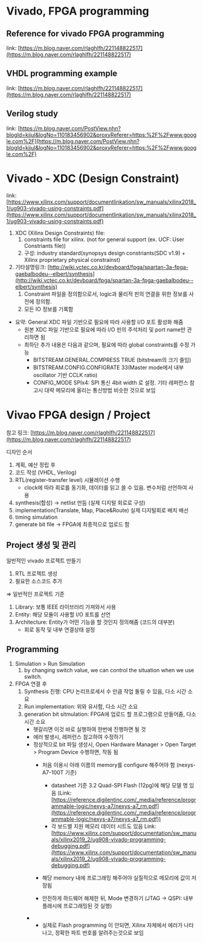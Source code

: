 # Vivado, FPGA programming

## Reference for vivado FPGA programming

link: [https://m.blog.naver.com/rlaghlfh/221148822517](https://m.blog.naver.com/rlaghlfh/221148822517)

## VHDL programming example

link: [https://m.blog.naver.com/rlaghlfh/221148822517](https://m.blog.naver.com/rlaghlfh/221148822517)

## Verilog study

link: [https://m.blog.naver.com/PostView.nhn?blogId=kijul&logNo=110183456902&proxyReferer=https:%2F%2Fwww.google.com%2F](https://m.blog.naver.com/PostView.nhn?blogId=kijul&logNo=110183456902&proxyReferer=https:%2F%2Fwww.google.com%2F)

# Vivado - XDC (Design Constraint)

link: [https://www.xilinx.com/support/documentlinkation/sw_manuals/xilinx2018_1/ug903-vivado-using-constraints.pdf](https://www.xilinx.com/support/documentlinkation/sw_manuals/xilinx2018_1/ug903-vivado-using-constraints.pdf)

1. XDC (Xilinx Design Constraints) file: 
    1. constraints file for xilinx. (not for general support (ex. UCF: User Constriants file))
    2. 구성: industry standard(synopsys design constriants(SDC v1.9) + Xilinx proprietary physical constrainst)
2. 기타설명링크: [http://wiki.vctec.co.kr/devboard/fpga/spartan-3a-fpga-gaebalbodeu--elbert/synthesis](http://wiki.vctec.co.kr/devboard/fpga/spartan-3a-fpga-gaebalbodeu--elbert/synthesis)
    1. Constraint 파일을 정의함으로서, logic과 물리적 핀의 연결을 위한 정보를 사전에 정의함.
    2. 모든 IO 정보를 기록함
- 요약: General XDC 파일 기반으로 필요에 따라 사용할 I/O 포트 활성화 해줌
    - 원본 XDC 파일 기반으로 필요에 따라 I/O 핀의 주석처리 및 port name만 관리하면 됨
    - 최하단 추가 내용은 다음과 같으며, 필요에 따라 global constraints를 수정 가능
        - BITSTREAM.GENERAL.COMPRESS TRUE (bitstream의 크기 줄임)
        - BITSTREAM.CONFIG.CONFIGRATE 33(Master mode에서 내부 oscillator 기반 CCLK ratio)
        - CONFIG_MODE SPIx4: SPI 통신 4bit width 로 설정. 기타 레퍼런스 참고시 대략 메모리에 올리는 통신방법 비슷한 것으로 보임

# Vivao FPGA design / Project

참고 링크: [https://m.blog.naver.com/rlaghlfh/221148822517](https://m.blog.naver.com/rlaghlfh/221148822517)

디자인 순서

1. 계획, 예산 정립 후
2. 코드 작성 (VHDL, Verilog)
3. RTL(register-transfer level) 시뮬레이션 수행
    - clock에 따라 회로를 동기화, 데이터를 읽고 쓸 수 있음. 변수처럼 선언하여 사용
4. synthesis(합성) → netlist 만듬 (실제 디지털 회로로 구성)
5. implementation(Translate, Map, Place&Route) 실제 디지털회로 배치 배선
6. timing simulation
7. generate bit file → FPGA에 최종적으로 업로드 함

## Project 생성 및 관리

일반적인 vivado 프로젝트 만들기

1. RTL 프로젝트 생성
2. 필요한 소스코드 추가

⇒ 일반적인 프로젝트 기준

1. Library: 보통 IEEE 라이브러리 가져와서 사용
2. Entity: 해당 모듈이 사용할 I/O 포트를 선언
3. Architecture: Entity가 어떤 기능을 할 것인지 정의해줌 (코드의 대부분)
    - 회로 동작 및 내부 연결상태 설정

## Programming

1. Simulation > Run Simulation
    1. by changing switch value, we can control the situation when we use switch.
2. FPGA 연결 후 
    1. Synthesis 진행: CPU 논리프로세서 수 만큼 작업 돌릴 수 있음, 다소 시간 소요
    2. Run implementation: 위와 유사함, 다소 시간 소요
    3. generation bit sitmulation: FPGA에 업로드 할 프로그램으로 만들어줌, 다소 시간 소요
        - 헷갈리면 이것 바로 실행하여 한번에 진행하면 될 것
        - 에러 발생시, 레퍼런스 참고하여 수정하기
        - 정상적으로 bit 파일 생성시, Open Hardware Manager > Open Target > Program Device 수행하면, 작동 됨
            - 처음 이용시 아래 이름의 memory를 configure 해주어야 함 (nexys-A7-100T 기준)
                - datasheet 기준 3.2 Quad-SPI Flash (12pg)에 해당 모델 명 있음 (Link: [https://reference.digilentinc.com/_media/reference/programmable-logic/nexys-a7/nexys-a7_rm.pdf](https://reference.digilentinc.com/_media/reference/programmable-logic/nexys-a7/nexys-a7_rm.pdf))
                - 각 보드별 지원 메모리 데이터 시트도 있음
                Link: [https://www.xilinx.com/support/documentation/sw_manuals/xilinx2019_2/ug908-vivado-programming-debugging.pdf](https://www.xilinx.com/support/documentation/sw_manuals/xilinx2019_2/ug908-vivado-programming-debugging.pdf)

                
            - 해당 memory 내에 프로그래밍 해주어야 실질적으로 메모리에 값이 저장됨
            - 안전하게 하드웨어 해제한 뒤, Mode 변경하기 (JTAG → QSPI: 내부 플래시에 프로그래밍된 것 실행)
        - + 실제로 Flash programming 이 안되면, Xilinx 자체에서 에러가 나타나고, 정확한 파트 번호를 알려주는것으로 보임
